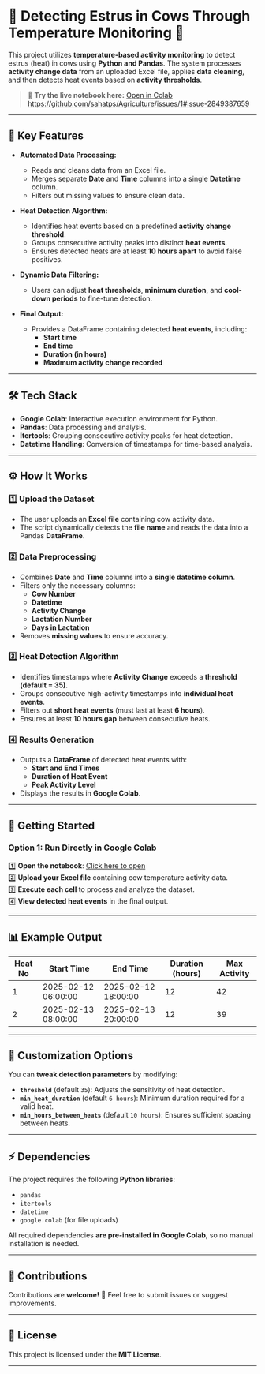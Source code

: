 # 🐄 Detecting Estrus in Cows Through Temperature Monitoring 🐄

This project utilizes **temperature-based activity monitoring** to detect estrus (heat) in cows using **Python and Pandas**. The system processes **activity change data** from an uploaded Excel file, applies **data cleaning**, and then detects heat events based on **activity thresholds**.

> 🚀 **Try the live notebook here:** [Open in Colab](https://colab.research.google.com/drive/1yxKlbDP0oc_pGXtvgJt8UiUqhCit8UNH?usp=sharing)
https://github.com/sahatps/Agriculture/issues/1#issue-2849387659
---

## 🌟 **Key Features**
- **Automated Data Processing:**
  - Reads and cleans data from an Excel file.
  - Merges separate **Date** and **Time** columns into a single **Datetime** column.
  - Filters out missing values to ensure clean data.

- **Heat Detection Algorithm:**
  - Identifies heat events based on a predefined **activity change threshold**.
  - Groups consecutive activity peaks into distinct **heat events**.
  - Ensures detected heats are at least **10 hours apart** to avoid false positives.

- **Dynamic Data Filtering:**
  - Users can adjust **heat thresholds**, **minimum duration**, and **cool-down periods** to fine-tune detection.

- **Final Output:**
  - Provides a DataFrame containing detected **heat events**, including:
    - **Start time**  
    - **End time**  
    - **Duration (in hours)**  
    - **Maximum activity change recorded**

---

## 🛠️ **Tech Stack**
- **Google Colab**: Interactive execution environment for Python.  
- **Pandas**: Data processing and analysis.  
- **Itertools**: Grouping consecutive activity peaks for heat detection.  
- **Datetime Handling**: Conversion of timestamps for time-based analysis.  

---

## ⚙️ **How It Works**

### 1️⃣ **Upload the Dataset**
   - The user uploads an **Excel file** containing cow activity data.
   - The script dynamically detects the **file name** and reads the data into a Pandas **DataFrame**.

### 2️⃣ **Data Preprocessing**
   - Combines **Date** and **Time** columns into a **single datetime column**.
   - Filters only the necessary columns:  
     - **Cow Number**
     - **Datetime**
     - **Activity Change**
     - **Lactation Number**
     - **Days in Lactation**
   - Removes **missing values** to ensure accuracy.

### 3️⃣ **Heat Detection Algorithm**
   - Identifies timestamps where **Activity Change** exceeds a **threshold (default = 35)**.
   - Groups consecutive high-activity timestamps into **individual heat events**.
   - Filters out **short heat events** (must last at least **6 hours**).
   - Ensures at least **10 hours gap** between consecutive heats.

### 4️⃣ **Results Generation**
   - Outputs a **DataFrame** of detected heat events with:
     - **Start and End Times**
     - **Duration of Heat Event**
     - **Peak Activity Level**
   - Displays the results in **Google Colab**.

---

## 🔧 **Getting Started**

### Option 1: Run Directly in Google Colab  
1️⃣ **Open the notebook**: [Click here to open](https://colab.research.google.com/drive/1yxKlbDP0oc_pGXtvgJt8UiUqhCit8UNH?usp=sharing)  
2️⃣ **Upload your Excel file** containing cow temperature activity data.  
3️⃣ **Execute each cell** to process and analyze the dataset.  
4️⃣ **View detected heat events** in the final output.

---

## 📊 **Example Output**
| Heat No | Start Time           | End Time             | Duration (hours) | Max Activity |
|---------|----------------------|----------------------|------------------|--------------|
| 1       | 2025-02-12 06:00:00  | 2025-02-12 18:00:00  | 12               | 42           |
| 2       | 2025-02-13 08:00:00  | 2025-02-13 20:00:00  | 12               | 39           |

---

## 📝 **Customization Options**
You can **tweak detection parameters** by modifying:
- **`threshold`** (default `35`): Adjusts the sensitivity of heat detection.
- **`min_heat_duration`** (default `6 hours`): Minimum duration required for a valid heat.
- **`min_hours_between_heats`** (default `10 hours`): Ensures sufficient spacing between heats.

---

## ⚡ **Dependencies**
The project requires the following **Python libraries**:
- `pandas`
- `itertools`
- `datetime`
- `google.colab` (for file uploads)

All required dependencies **are pre-installed in Google Colab**, so no manual installation is needed.

---

## 🤝 **Contributions**
Contributions are **welcome!** 🎉 Feel free to submit issues or suggest improvements.

---

## 📜 **License**
This project is licensed under the **MIT License**.

---
